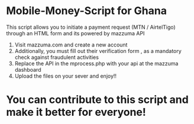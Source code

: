 # Mobile-Money-Script for Ghana
This script allows you to initiate a payment request (MTN / AirtelTigo) through an HTML form and its powered by mazzuma API

1. Visit mazzuma.com and create a new account
2. Additionally, you must fill out their verification form , as a mandatory check against fraudulent activities
3. Replace the API in the mprocess.php with your api at the mazzuma dashboard
4. Upload the files on your sever and enjoy!!

# You can contribute to this script and make it better for everyone!
